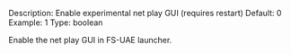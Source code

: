 Description: Enable experimental net play GUI (requires restart)
Default: 0
Example: 1
Type: boolean

Enable the net play GUI in FS-UAE launcher.
